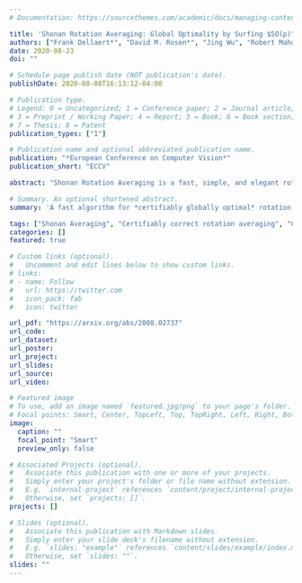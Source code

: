 ```yaml
---
# Documentation: https://sourcethemes.com/academic/docs/managing-content/

title: 'Shonan Rotation Averaging: Global Optimality by Surfing $SO(p)^n$'
authors: ["Frank Dellaert*", "David M. Rosen*", "Jing Wu", "Robert Mahony", "Luca Carlone"]
date: 2020-08-23
doi: ""

# Schedule page publish date (NOT publication's date).
publishDate: 2020-08-08T16:13:12-04:00

# Publication type.
# Legend: 0 = Uncategorized; 1 = Conference paper; 2 = Journal article;
# 3 = Preprint / Working Paper; 4 = Report; 5 = Book; 6 = Book section;
# 7 = Thesis; 8 = Patent
publication_types: ["1"]

# Publication name and optional abbreviated publication name.
publication: "*European Conference on Computer Vision*"
publication_short: "ECCV"

abstract: "Shonan Rotation Averaging is a fast, simple, and elegant rotation averaging algorithm that is guaranteed to recover globally optimal solutions under mild assumptions on the measurement noise. Our method employs semidefinite relaxation  to recover provably globally optimal solutions of the rotation averaging problem. In contrast to prior work, we show how to solve large-scale instances of these relaxations using manifold optimization on (only slightly) higher-dimensional rotation manifolds, re-using existing high-performance (but local) structure-from-motion pipelines. Our method thus preserves the speed and scalability of current SFM methods, while recovering globally optimal solutions."

# Summary. An optional shortened abstract.
summary: 'A fast algorithm for *certifiably globally optimal* rotation averaging  </br><span style="color:red">ECCV spotlight talk (top 5%)</span>'

tags: ["Shonan Averaging", "Certifiably correct rotation averaging", "Global optimization", "Riemannian optimization", "Semidefinite programming", "Convex relaxation"]
categories: []
featured: true

# Custom links (optional).
#   Uncomment and edit lines below to show custom links.
# links:
# - name: Follow
#   url: https://twitter.com
#   icon_pack: fab
#   icon: twitter

url_pdf: "https://arxiv.org/abs/2008.02737"
url_code:
url_dataset:
url_poster:
url_project:
url_slides:
url_source:
url_video:

# Featured image
# To use, add an image named `featured.jpg/png` to your page's folder. 
# Focal points: Smart, Center, TopLeft, Top, TopRight, Left, Right, BottomLeft, Bottom, BottomRight.
image:
  caption: ""
  focal_point: "Smart"
  preview_only: false

# Associated Projects (optional).
#   Associate this publication with one or more of your projects.
#   Simply enter your project's folder or file name without extension.
#   E.g. `internal-project` references `content/project/internal-project/index.md`.
#   Otherwise, set `projects: []`.
projects: []

# Slides (optional).
#   Associate this publication with Markdown slides.
#   Simply enter your slide deck's filename without extension.
#   E.g. `slides: "example"` references `content/slides/example/index.md`.
#   Otherwise, set `slides: ""`.
slides: ""
---
```


